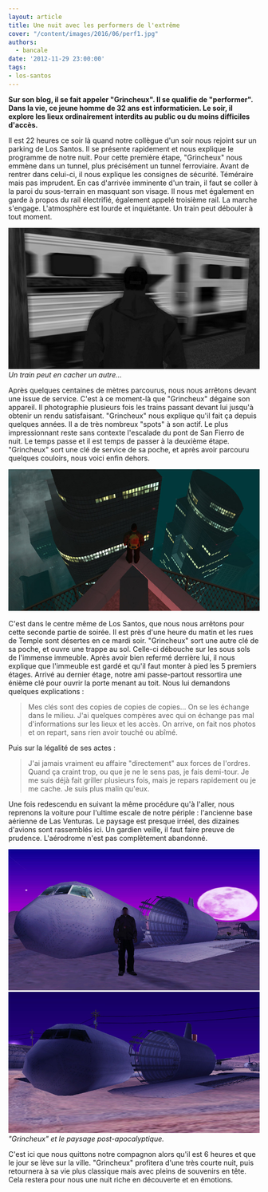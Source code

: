 ```yaml
---
layout: article
title: Une nuit avec les performers de l'extrême
cover: "/content/images/2016/06/perf1.jpg"
authors:
  - bancale
date: '2012-11-29 23:00:00'
tags:
- los-santos
---
```


 **Sur son blog, il se fait appeler "Grincheux". Il se qualifie de "performer". Dans la vie, ce jeune homme de 32 ans est informaticien. Le soir, il explore les lieux ordinairement interdits au public ou du moins difficiles d'accès.**

Il est 22 heures ce soir là quand notre collègue d'un soir nous rejoint sur un parking de Los Santos. Il se présente rapidement et nous explique le programme de notre nuit. Pour cette première étape, "Grincheux" nous emmène dans un tunnel, plus précisément un tunnel ferroviaire. Avant de rentrer dans celui-ci, il nous explique les consignes de sécurité. Téméraire mais pas imprudent. En cas d'arrivée imminente d'un train, il faut se coller à la paroi du sous-terrain en masquant son visage. Il nous met également en garde à propos du rail électrifié, également appelé troisième rail. La marche s'engage. L'atmosphère est lourde et inquiétante. Un train peut débouler à tout moment.

![Un train peut en cacher un autre...](/content/images/2016/06/perf2.jpg)
_Un train peut en cacher un autre..._

Après quelques centaines de mètres parcourus, nous nous arrêtons devant une issue de service. C'est à ce moment-là que "Grincheux" dégaine son appareil. Il photographie plusieurs fois les trains passant devant lui jusqu'à obtenir un rendu satisfaisant. "Grincheux" nous explique qu'il fait ça depuis quelques années. Il a de très nombreux "spots" à son actif. Le plus impressionnant reste sans contexte l'escalade du pont de San Fierro de nuit. Le temps passe et il est temps de passer à la deuxième étape. "Grincheux" sort une clé de service de sa poche, et après avoir parcouru quelques couloirs, nous voici enfin dehors.

![](/content/images/2016/06/perf3.jpg)

C'est dans le centre même de Los Santos, que nous nous arrêtons pour cette seconde partie de soirée. Il est près d'une heure du matin et les rues de Temple sont désertes en ce mardi soir. "Grincheux" sort une autre clé de sa poche, et ouvre une trappe au sol. Celle-ci débouche sur les sous sols de l'immense immeuble. Après avoir bien refermé derrière lui, il nous explique que l'immeuble est gardé et qu'il faut monter à pied les 5 premiers étages. Arrivé au dernier étage, notre ami passe-partout ressortira une énième clé pour ouvrir la porte menant au toit. Nous lui demandons quelques explications :

> Mes clés sont des copies de copies de copies... On se les échange dans le milieu. J'ai quelques compères avec qui on échange pas mal d'informations sur les lieux et les accès. On arrive, on fait nos photos et on repart, sans rien avoir touché ou abîmé.

Puis sur la légalité de ses actes :

> J'ai jamais vraiment eu affaire "directement" aux forces de l'ordres. Quand ça craint trop, ou que je ne le sens pas, je fais demi-tour. Je me suis déjà fait griller plusieurs fois, mais je repars rapidement ou je me cache. Je suis plus malin qu'eux.

Une fois redescendu en suivant la même procédure qu'à l'aller, nous reprenons la voiture pour l'ultime escale de notre périple : l'ancienne base aérienne de Las Venturas. Le paysage est presque irréel, des dizaines d'avions sont rassemblés ici. Un gardien veille, il faut faire preuve de prudence. L'aérodrome n'est pas complètement abandonné.

![](/content/images/2016/06/perf5.jpg)
!["Grincheux" et le paysage post-apocalyptique.](/content/images/2016/06/perf4.jpg)
_"Grincheux" et le paysage post-apocalyptique._

C'est ici que nous quittons notre compagnon alors qu'il est 6 heures et que le jour se lève sur la ville. "Grincheux" profitera d'une très courte nuit, puis retournera à sa vie plus classique mais avec pleins de souvenirs en tête. Cela restera pour nous une nuit riche en découverte et en émotions.
